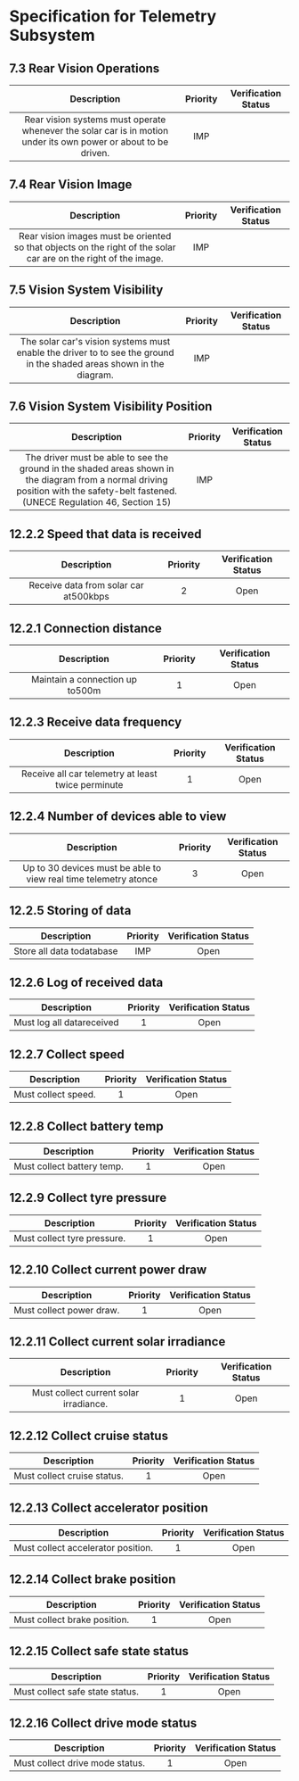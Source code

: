 # Specification for Telemetry Subsystem
## 7.3 Rear Vision Operations
| Description | Priority | Verification Status |
|:---:|:---:|:---:|
| Rear vision systems must operate whenever the solar car is in motion under its own power or about to be driven. | IMP |  |

## 7.4 Rear Vision Image
| Description | Priority | Verification Status |
|:---:|:---:|:---:|
| Rear vision images must be oriented so that objects on the right of the solar car are on the right of the image. | IMP |  |

## 7.5 Vision System Visibility
| Description | Priority | Verification Status |
|:---:|:---:|:---:|
| The solar car&#x27;s vision systems must enable the driver to to see the ground in the shaded areas shown in the diagram. | IMP |  |

## 7.6 Vision System Visibility Position
| Description | Priority | Verification Status |
|:---:|:---:|:---:|
| The driver must be able to see the ground in the shaded areas shown in the diagram from a normal driving position with the safety-belt fastened.    (UNECE Regulation 46, Section 15) | IMP |  |

## 12.2.2 Speed that data is received 
| Description | Priority | Verification Status |
|:---:|:---:|:---:|
| Receive data from solar car at500kbps  | 2 | Open |

## 12.2.1 Connection distance 
| Description | Priority | Verification Status |
|:---:|:---:|:---:|
| Maintain a connection up to500m  | 1 | Open |

## 12.2.3 Receive data frequency 
| Description | Priority | Verification Status |
|:---:|:---:|:---:|
| Receive all car telemetry at least twice perminute  | 1 | Open |

## 12.2.4 Number of devices able to view 
| Description | Priority | Verification Status |
|:---:|:---:|:---:|
| Up to 30 devices must be able to view real time telemetry atonce  | 3 | Open |

## 12.2.5 Storing of data 
| Description | Priority | Verification Status |
|:---:|:---:|:---:|
| Store all data todatabase    | IMP | Open |

## 12.2.6 Log of received data 
| Description | Priority | Verification Status |
|:---:|:---:|:---:|
| Must log all datareceived | 1 | Open |

## 12.2.7 Collect speed
| Description | Priority | Verification Status |
|:---:|:---:|:---:|
| Must collect speed. | 1 | Open |

## 12.2.8 Collect battery temp
| Description | Priority | Verification Status |
|:---:|:---:|:---:|
| Must collect battery temp.  | 1 | Open |

## 12.2.9 Collect tyre pressure 
| Description | Priority | Verification Status |
|:---:|:---:|:---:|
| Must collect tyre pressure.  | 1 | Open |

## 12.2.10 Collect current power draw 
| Description | Priority | Verification Status |
|:---:|:---:|:---:|
| Must collect power draw.  | 1 | Open |

## 12.2.11 Collect current solar irradiance
| Description | Priority | Verification Status |
|:---:|:---:|:---:|
| Must collect current solar irradiance.  | 1 | Open |

## 12.2.12 Collect cruise status 
| Description | Priority | Verification Status |
|:---:|:---:|:---:|
| Must collect cruise status.  | 1 | Open |

## 12.2.13 Collect accelerator position
| Description | Priority | Verification Status |
|:---:|:---:|:---:|
| Must collect accelerator position.  | 1 | Open |

## 12.2.14 Collect brake position
| Description | Priority | Verification Status |
|:---:|:---:|:---:|
| Must collect brake position.  | 1 | Open |

## 12.2.15 Collect safe state status 
| Description | Priority | Verification Status |
|:---:|:---:|:---:|
| Must collect safe state status.  | 1 | Open |

## 12.2.16 Collect drive mode status 
| Description | Priority | Verification Status |
|:---:|:---:|:---:|
| Must collect drive mode status.  | 1 | Open |
